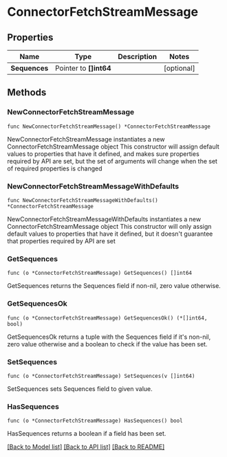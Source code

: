# ConnectorFetchStreamMessage

## Properties

Name | Type | Description | Notes
------------ | ------------- | ------------- | -------------
**Sequences** | Pointer to **[]int64** |  | [optional] 

## Methods

### NewConnectorFetchStreamMessage

`func NewConnectorFetchStreamMessage() *ConnectorFetchStreamMessage`

NewConnectorFetchStreamMessage instantiates a new ConnectorFetchStreamMessage object
This constructor will assign default values to properties that have it defined,
and makes sure properties required by API are set, but the set of arguments
will change when the set of required properties is changed

### NewConnectorFetchStreamMessageWithDefaults

`func NewConnectorFetchStreamMessageWithDefaults() *ConnectorFetchStreamMessage`

NewConnectorFetchStreamMessageWithDefaults instantiates a new ConnectorFetchStreamMessage object
This constructor will only assign default values to properties that have it defined,
but it doesn't guarantee that properties required by API are set

### GetSequences

`func (o *ConnectorFetchStreamMessage) GetSequences() []int64`

GetSequences returns the Sequences field if non-nil, zero value otherwise.

### GetSequencesOk

`func (o *ConnectorFetchStreamMessage) GetSequencesOk() (*[]int64, bool)`

GetSequencesOk returns a tuple with the Sequences field if it's non-nil, zero value otherwise
and a boolean to check if the value has been set.

### SetSequences

`func (o *ConnectorFetchStreamMessage) SetSequences(v []int64)`

SetSequences sets Sequences field to given value.

### HasSequences

`func (o *ConnectorFetchStreamMessage) HasSequences() bool`

HasSequences returns a boolean if a field has been set.


[[Back to Model list]](../README.md#documentation-for-models) [[Back to API list]](../README.md#documentation-for-api-endpoints) [[Back to README]](../README.md)


